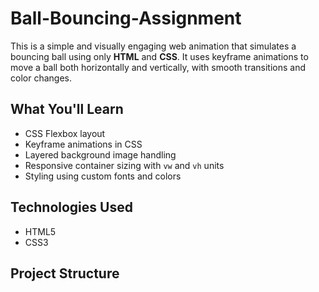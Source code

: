# Ball-Bouncing-Assignment
This is a simple and visually engaging web animation that simulates a bouncing ball using only **HTML** and **CSS**. It uses keyframe animations to move a ball both horizontally and vertically, with smooth transitions and color changes.

## What You'll Learn
- CSS Flexbox layout
- Keyframe animations in CSS
- Layered background image handling
- Responsive container sizing with `vw` and `vh` units
- Styling using custom fonts and colors

## Technologies Used
- HTML5
- CSS3

## Project Structure

